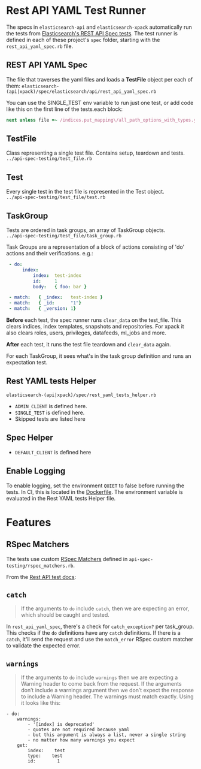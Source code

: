# Rest API YAML Test Runner

The specs in `elasticsearch-api` and `elasticsearch-xpack` automatically run the tests from [Elasticsearch's REST API Spec tests](https://github.com/elastic/elasticsearch/tree/master/rest-api-spec/src/main/resources/rest-api-spec/test#test-suite). The test runner is defined in each of these project's `spec` folder, starting with the `rest_api_yaml_spec.rb` file.

## REST API YAML Spec

The file that traverses the yaml files and loads a **TestFile** object per each of them:
`elasticsearch-(api|xpack)/spec/elasticsearch/api/rest_api_yaml_spec.rb`

You can use the SINGLE_TEST env variable to run just one test, or add code like this on the first line of the tests.each block:  
```ruby
next unless file =~ /indices.put_mapping\/all_path_options_with_types.yml/
```

## TestFile
Class representing a single test file. Contains setup, teardown and tests.   
`../api-spec-testing/test_file.rb`

## Test
Every single test in the test file is represented in the Test object.   
`../api-spec-testing/test_file/test.rb`

## TaskGroup

Tests are ordered in task groups, an array of TaskGroup objects.  
`../api-spec-testing/test_file/task_group.rb`

Task Groups are a representation of a block of actions consisting of 'do' actions and their verifications. e.g.: 
```yaml
 - do:
      index:
          index:  test-index
          id:     1
          body:   { foo: bar }

 - match:   { _index:   test-index }
 - match:   { _id:      "1"}
 - match:   { _version: 1}
```

**Before** each test, the spec runner runs `clear_data` on the test_file. This clears indices, index templates, snapshots and repositories. For xpack it also clears roles, users, privileges, datafeeds, ml_jobs and more.

**After** each test, it runs the test file teardown and `clear_data` again.

For each TaskGroup, it sees what's in the task group definition and runs an expectation test.

## Rest YAML tests Helper

`elasticsearch-(api|xpack)/spec/rest_yaml_tests_helper.rb`

- `ADMIN_CLIENT` is defined here.
- `SINGLE_TEST` is defined here.
- Skipped tests are listed here

## Spec Helper

- `DEFAULT_CLIENT` is defined here

## Enable Logging

To enable logging, set the environment `QUIET` to false before running the tests. In CI, this is located in the [Dockerfile](https://github.com/elastic/elasticsearch-ruby/blob/master/.ci/Dockerfile). The environment variable is evaluated in the Rest YAML tests Helper file.

# Features

## RSpec Matchers

The tests use custom [RSpec Matchers](https://www.rubydoc.info/gems/rspec-expectations/RSpec/Matchers) defined in `api-spec-testing/rspec_matchers.rb`.

From the [Rest API test docs](https://github.com/elastic/elasticsearch/tree/master/rest-api-spec/src/main/resources/rest-api-spec/test#do):

## `catch`

> If the arguments to `do` include `catch`, then we are expecting an error, which should be caught and tested.

In `rest_api_yaml_spec`, there's a check for `catch_exception?` per task_group. This checks if the `do` definitions have any `catch` definitions. If there is a `catch`, it'll send the request and use the `match_error` RSpec custom matcher to validate the expected error.

## `warnings`

>If the arguments to `do` include `warnings` then we are expecting a Warning header to come back from the request. If the arguments don’t include a warnings argument then we don’t expect the response to include a Warning header. The warnings must match exactly. Using it looks like this:

```
- do:
    warnings:
        - '[index] is deprecated'
        - quotes are not required because yaml
        - but this argument is always a list, never a single string
        - no matter how many warnings you expect
    get:
        index:    test
        type:    test
        id:        1
```

